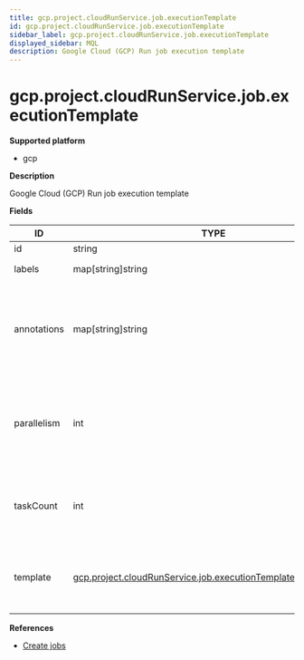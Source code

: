 ```yaml
---
title: gcp.project.cloudRunService.job.executionTemplate
id: gcp.project.cloudRunService.job.executionTemplate
sidebar_label: gcp.project.cloudRunService.job.executionTemplate
displayed_sidebar: MQL
description: Google Cloud (GCP) Run job execution template
---
```


# gcp.project.cloudRunService.job.executionTemplate

**Supported platform**

- gcp

**Description**

Google Cloud (GCP) Run job execution template

**Fields**

| ID          | TYPE                                                                                                                                | DESCRIPTION                                                                                 |
| ----------- | ----------------------------------------------------------------------------------------------------------------------------------- | ------------------------------------------------------------------------------------------- |
| id          | string                                                                                                                              | Internal ID                                                                                 |
| labels      | map[string]string                                                                                                                   | User-defined labels                                                                         |
| annotations | map[string]string                                                                                                                   | Unstructured key-value map that may be set by external tools to store an arbitrary metadata |
| parallelism | int                                                                                                                                 | Specifies the maximum desired number of tasks the execution should run at a given time      |
| taskCount   | int                                                                                                                                 | Specifies the desired number of tasks the execution should run                              |
| template    | [gcp.project.cloudRunService.job.executionTemplate.taskTemplate](gcp.project.cloudrunservice.job.executiontemplate.tasktemplate.md) | Describes the task that will be create when executing an execution                          |

**References**

- [Create jobs](https://cloud.google.com/run/docs/create-jobs)

